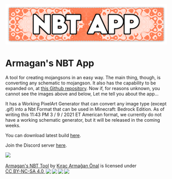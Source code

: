 <p align="center">
<img src="https://raw.githubusercontent.com/TheArmagan/armagansnbtapp/master/images/NBT_APP_WIDE_WITH_SHADOW.png" width="1024"/>
</p>

# Armagan's NBT App
A tool for creating mojangsons in an easy way. 
The main thing, though, is converting any schematic to mojangson.
It also has the capability to be expanded on, at <a href="https://github.com/TheArmagan/armagansnbtapp">this Github repository</a>.
Now if, for reasons unknown, you cannot see the images above and below, Let me tell you about the app...

It has a Working PixelArt Generator that can convert any image type (except .gif) into a Nbt Format that can be used in Minecraft: Bedrock Edition.
As of writing this 11:43 PM 3 / 9 / 2021 ET American format, we currently do not have a working schematic generator, but it will be released in the coming weeks.


You can download latest build <a href="https://github.com/TheArmagan/armagansnbtapp/releases">here</a>.

Join the Discord server <a href="https://thearmagan.github.io/discord">here<a/>.
  
<img src="https://i.imgur.com/Ep9CYYf.png" width="512"/>

<p xmlns:cc="http://creativecommons.org/ns#" xmlns:dct="http://purl.org/dc/terms/"><a property="dct:title" rel="cc:attributionURL" href="https://github.com/TheArmagan/armagansnbtapp">Armagan's NBT Tool</a> by <a rel="cc:attributionURL dct:creator" property="cc:attributionName" href="https://thearmagan.github.io">Kıraç Armağan Önal</a> is licensed under <a href="http://creativecommons.org/licenses/by-nc-sa/4.0/?ref=chooser-v1" target="_blank" rel="license noopener noreferrer" style="display:inline-block;">CC BY-NC-SA 4.0 <img height="22" style="height:22px!important;margin-left:3px;vertical-align:text-bottom;" src="https://mirrors.creativecommons.org/presskit/icons/cc.svg?ref=chooser-v1"><img height="22" style="height:22px!important;margin-left:3px;vertical-align:text-bottom;" src="https://mirrors.creativecommons.org/presskit/icons/by.svg?ref=chooser-v1"><img height="22" style="height:22px!important;margin-left:3px;vertical-align:text-bottom;" src="https://mirrors.creativecommons.org/presskit/icons/nc.svg?ref=chooser-v1"><img height="22" style="height:22px!important;margin-left:3px;vertical-align:text-bottom;" src="https://mirrors.creativecommons.org/presskit/icons/sa.svg?ref=chooser-v1"></a></p>

